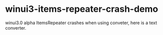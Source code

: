 # winui3-items-repeater-crash-demo
winui3.0 alpha ItemsRepeater crashes when using conveter, here is a text converter.
